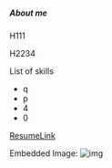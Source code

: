 ##### About me

H111

H2234

List of skills
* q
* p
* 4
* 0

[ResumeLink](https://portalsp.acs.ncsu.edu/shibboleth-ds/MyPack_Signout.html)

Embedded Image: ![img](http://jsforcats.com/images/customers3.png)
